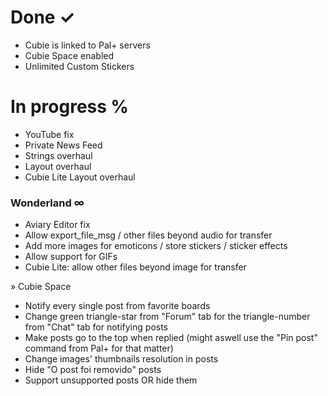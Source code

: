 # **Done ✓** #

* Cubie is linked to Pal+ servers 
* Cubie Space enabled
* Unlimited Custom Stickers

# **In progress** % #

* YouTube fix
* Private News Feed
* Strings overhaul
* Layout overhaul
* Cubie Lite Layout overhaul

### Wonderland ∞ ###

* Aviary Editor fix
* Allow export_file_msg / other files beyond audio for transfer
* Add more images for emoticons / store stickers / sticker effects
* Allow support for GIFs
* Cubie Lite: allow other files beyond image for transfer

» Cubie Space

* Notify every single post from favorite boards
* Change green triangle-star from "Forum" tab for the triangle-number from "Chat" tab for notifying posts
* Make posts go to the top when replied (might aswell use the "Pin post" command from Pal+ for that matter)
* Change images' thumbnails resolution in posts
* Hide "O post foi removido" posts
* Support unsupported posts OR hide them